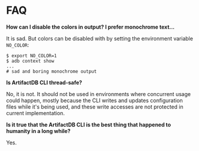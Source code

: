 # FAQ

**How can I disable the colors in output? I prefer monochrome text...**

It is sad. But colors can be disabled with by setting the environment variable `NO_COLOR`:

```
$ export NO_COLOR=1
$ adb context show
...
# sad and boring monochrome output
```


**Is ArtifactDB CLI thread-safe?**

No, it is not. It should not be used in environments where concurrent usage could happen, mostly because the CLI writes
and updates configuration files while it's being used, and these write accesses are not protected in current
implementation.


**Is it true that the ArtifactDB CLI is the best thing that happened to humanity in a long while?**

Yes.
